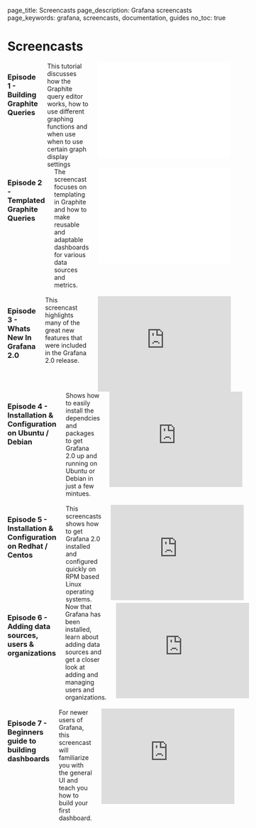 page_title: Screencasts
page_description: Grafana screencasts
page_keywords: grafana, screencasts, documentation, guides
no_toc: true

# Screencasts

<div class="row">
  <div class="columns medium-6">
    <h3>Episode 1 - Building Graphite Queries</h3>
    This tutorial discusses how the Graphite query editor works, how to use different graphing functions and when use when to use certain graph display settings
    <div class="video-container">
    <iframe height="215" src="//www.youtube.com/embed/mgcJPREl3CU?list=PLDGkOdUX1Ujo3wHw9-z5Vo12YLqXRjzg2" frameborder="0" allowfullscreen></iframe>
    </div>
  </div>
  <div class="columns medium-6">
    <h3>Episode 2 - Templated Graphite Queries</h3>
    The screencast focuses on templating in Graphite and how to make reusable and adaptable dashboards for various data sources and metrics.
    <div class="video-container">
    <iframe height="215" src="//www.youtube.com/embed/FhNUrueWwOk?list=PLDGkOdUX1Ujo3wHw9-z5Vo12YLqXRjzg2" frameborder="0" allowfullscreen></iframe>
    </div>
  </div>
</div>
<br/>
<div class="row">
  <div class="columns medium-6">
    <h3>Episode 3 - Whats New In Grafana 2.0</h3>
    This screencast highlights many of the great new features that were included in the Grafana 2.0 release.
    <div class="video-container">
    <iframe height="215" src="https://www.youtube.com/embed/FC13uhFRsVw?list=PLDGkOdUX1Ujo3wHw9-z5Vo12YLqXRjzg2" frameborder="0" allowfullscreen></iframe>
    </div>
  </div>
  <div class="columns medium-6">
    <h3>Episode 4 - Installation & Configuration on Ubuntu / Debian</h3>
    Shows how to easily install the dependcies and packages to get Grafana 2.0 up and running on Ubuntu or Debian in just a few mintues.
    <div class="video-container">
    <iframe height="215" src="https://www.youtube.com/embed/JY22EBOR9hQ?list=PLDGkOdUX1Ujo3wHw9-z5Vo12YLqXRjzg2" frameborder="0" allowfullscreen></iframe>
    </div>
  </div>
</div>
<br/>
<div class="row">
  <div class="columns medium-6">
    <h3>Episode 5 - Installation & Configuration on Redhat / Centos</h3>
    This screencasts shows how to get Grafana 2.0 installed and configured quickly on RPM based Linux operating systems.
    <div class="video-container">
    <iframe height="215" src="https://www.youtube.com/embed/E-gMFv84FE8?list=PLDGkOdUX1Ujo3wHw9-z5Vo12YLqXRjzg2" frameborder="0" allowfullscreen></iframe>
    </div>
  </div>
  <div class="columns medium-6">
    <h3>Episode 6 - Adding data sources, users & organizations</h3>
    Now that Grafana has been installed, learn about adding data sources and get a closer look at adding and managing users and organizations.
    <div class="video-container">
    <iframe height="215" src="https://www.youtube.com/embed/9ZCMVNxUf6s?list=PLDGkOdUX1Ujo3wHw9-z5Vo12YLqXRjzg2" frameborder="0" allowfullscreen></iframe>
    </div>
  </div>
</div>
<br/>
<div class="row">
  <div class="columns medium-6">
    <h3>Episode 7 - Beginners guide to building dashboards</h3>
    For newer users of Grafana, this screencast will familiarize you with the general UI and teach you how to build your first dashboard.
    <div class="video-container">
    <iframe height="215" src="https://www.youtube.com/embed/sKNZMtoSHN4?list=PLDGkOdUX1Ujo3wHw9-z5Vo12YLqXRjzg2" frameborder="0" allowfullscreen></iframe>
    </div>
  </div>
  <div class="columns medium-6">
  </div>
</div>